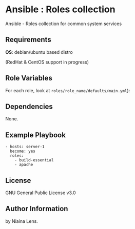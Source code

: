 # Ansible : Roles collection

Ansible - Roles collection for common system services

## Requirements

**OS**: debian/ubuntu based distro

(RedHat & CentOS support in progress)

## Role Variables

For each role, look at `roles/role_name/defaults/main.yml`):

## Dependencies

None.

## Example Playbook

```
- hosts: server-1
  become: yes
  roles:
    - build-essential
    - apache
```

## License

GNU General Public License v3.0

## Author Information

by Niaina Lens.